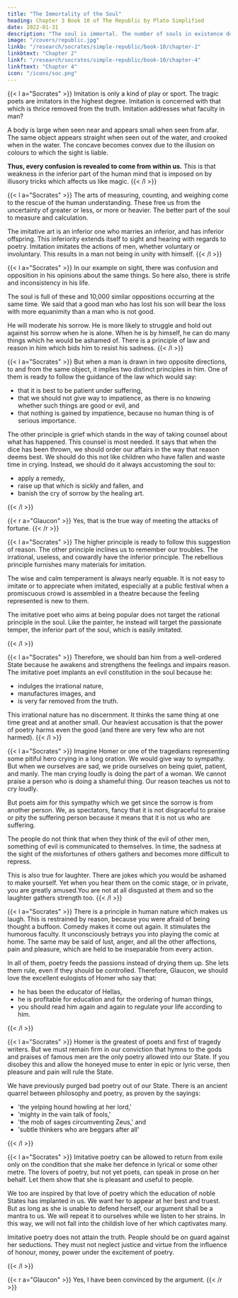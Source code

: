 ```yaml
---
title: "The Immortality of the Soul"
heading: Chapter 3 Book 10 of The Republic by Plato Simplified
date: 2022-01-31
description: "The soul is immortal. The number of souls in existence do not increase nor decrease. The reward of justice is natural and everlasting happiness"
image: "/covers/republic.jpg"
linkb: "/research/socrates/simple-republic/book-10/chapter-2"
linkbtext: "Chapter 2"
linkf: "/research/socrates/simple-republic/book-10/chapter-4"
linkftext: "Chapter 4"
icon: "/icons/soc.png"
---
```



{{< l a="Socrates" >}}
Imitation is only a kind of play or sport. The tragic poets are imitators in the highest degree. Imitation is concerned with that which is thrice removed from the truth. Imitation addresses what faculty in man?

A body is large when seen near and appears small when seen from afar. The same object appears straight when seen out of the water, and crooked when in the water. The concave becomes convex due to the illusion on colours to which the sight is liable.

<b>Thus, every confusion is revealed to come from within us.</b> This is that weakness in the inferior part of the human mind that is imposed on by illusory tricks which affects us like magic. <!--   the art of conjuring and deceiving by light and shadow and other ingenious devices imposes. It has an effect upon us . -->
{{< /l >}}


{{< l a="Socrates" >}}
The arts of measuring, counting, and weighing come to the rescue of the human understanding. These free us from the uncertainty of greater or less, or more or heavier. The better part of the soul to measure and calculation.  
<!-- They give ground to calculation, measure, and weight. This surely is the work of the calculating and rational principle in the soul. When this principle measures and certifies that some things are equal, or that some are greater or less than others, there occurs an apparent contradiction. But we said that such a contradiction is impossible. -->

<!-- The same faculty cannot have contrary opinions at the same time about the same thing. This means that the part of the soul which has an opinion contrary to measure is not the same with that part which has an opinion in accordance with measure.  -->
<!-- That which is opposed to them is the inferior part. This was the conclusion that I was seeking when I said that painting and imitation are far removed from truth. They are the companions and friends of a principle within us which is equally removed from reason. They have no true or healthy aim. -->

The imitative art is an inferior one who marries an inferior, and has inferior offspring. This inferiority extends itself to sight and hearing with regards to poetry. Imitation imitates the actions of men, whether voluntary or involuntary. This results in a man not being in unity with himself.
{{< /l >}}

<!-- {{< r a="Glaucon" >}} Probably the same would be true of poetry.{{< /l >}} {{< l a="Socrates" >}} -->

<!-- Do not rely on a probability derived from the analogy of painting. Is the faculty concerned with which poetical imitation good or bad? -->
<!-- They then imagine that a good or bad result has ensued. They then rejoice or sorrow accordingly. But in all this variety of circumstances, is the man at ? -->
  

{{< l a="Socrates" >}}
In our example on sight, there was confusion and opposition in his opinions about the same things. So here also, there is strife and inconsistency in his life.

The soul is full of these and 10,000 similar oppositions occurring at the same time. We said that a good man who has lost his son will bear the loss with more equanimity than a man who is not good.

He will moderate his sorrow. He is more likely to struggle and hold out against his sorrow when he is alone. When he is by himself, he can do many things which he would be ashamed of. There is a principle of law and reason in him which bids him to resist his sadness. <!-- , as well as a feeling of his misfortune which is forcing him to indulge his sorrow. --> 
{{< /l >}}


{{< l a="Socrates" >}}
But when a man is drawn in two opposite directions, to and from the same object, it implies two distinct principles in him. One of them is ready to follow the guidance of the law which would say:

- that it is best to be patient under suffering,
- that we should not give way to impatience, as there is no knowing whether such things are good or evil, and
- that nothing is gained by impatience, because no human thing is of serious importance.


The other principle is grief which stands in the way of taking counsel about what has happened. This counsel is most needed. It says that when the dice has been thrown, we should order our affairs in the way that reason deems best. We should do this not like children who have fallen and waste time in crying. Instead, we should do it always accustoming the soul to:

- apply a remedy,
- raise up that which is sickly and fallen, and
- banish the cry of sorrow by the healing art.

{{< /l >}}

{{< r a="Glaucon" >}}
Yes, that is the true way of meeting the attacks of fortune.
{{< /r >}}

{{< l a="Socrates" >}}
The higher principle is ready to follow this suggestion of reason. The other principle inclines us to remember our troubles. The irrational, useless, and cowardly have the inferior principle. The rebellious principle furnishes many materials for imitation.

The wise and calm temperament is always nearly equable. It is not easy to imitate or to appreciate when imitated, especially at a public festival when a promiscuous crowd is assembled in a theatre because the feeling represented is new to them. 

The imitative poet who aims at being popular does not target the rational principle in the soul. Like the painter, he instead will target the passionate temper, the inferior part of the soul, which is easily imitated.
<!-- We can place him beside the painter, for he is like him in two ways:

- His creations have an inferior degree of truth.
- He is also concerned with an .
 -->
{{< /l >}}


{{< l a="Socrates" >}}
Therefore, we should ban him from a well-ordered State because he awakens and strengthens the feelings and impairs reason. The imitative poet implants an evil constitution in the soul because he:

- indulges the irrational nature,
- manufactures images, and
- is very far removed from the truth.


This irrational nature has no discernment. It thinks the same thing at one time great and at another small. Our heaviest accusation is that the power of poetry harms even the good (and there are very few who are not harmed).
{{< /l >}}


{{< l a="Socrates" >}}
Imagine Homer or one of the tragedians representing some pitiful hero crying in a long oration. We would give way to sympathy. But when we ourselves are sad, we pride ourselves on being quiet, patient, and manly. The man crying loudly is doing the part of a woman. We cannot praise a person who is doing a shameful thing. Our reason teaches us not to cry loudly. 

But poets aim for this sympathy which we get since the sorrow is from another person. We, as spectators, fancy that it is not disgraceful to praise or pity the suffering person because it means that it is not us who are suffering. 

<!-- But this is reasonable if you consider that when in misfortune, we feel a natural hunger and desire to relieve our sorrow by weeping and lamentation.
This feeling is kept under control in our own calamities and is satisfied and delighted by the .
 -->
<!-- The better nature in each of us is not sufficiently trained by reason or habit -->

<!-- It allows the sympathetic element to break loose because 

He thinks that the pleasure is a gain.
Why should he be supercilious and lose this gain and the poem too?
 -->

The people do not think that when they think of the evil of other men, something of evil is communicated to themselves. In time, the sadness at the sight of the misfortunes of others gathers and becomes more difficult to repress.

This is also true for laughter. There are jokes which you would be ashamed to make yourself. Yet when you hear them on the comic stage, or in private, you are greatly amused.You are not at all disgusted at them and so the laughter gathers strength too. 
{{< /l >}}


{{< l a="Socrates" >}}
There is a principle in human nature which makes us laugh. This is restrained by reason, because you were afraid of being thought a buffoon. Comedy makes it come out again. It stimulates the humorous faculty. It unconsciously betrays you into playing the comic at home. The same may be said of lust, anger, and all the other affections, pain and pleasure, which are held to be inseparable from every action.

In all of them, poetry feeds the passions instead of drying them up. She lets them rule, even if they should be controlled. Therefore, Glaucon, we should love the excellent eulogists of Homer who say that:

- he has been the educator of Hellas,
- he is profitable for education and for the ordering of human things,
- you should read him again and again to regulate your life according to him.

{{< /l >}}


{{< l a="Socrates" >}}
Homer is the greatest of poets and first of tragedy writers. But we must remain firm in our conviction that hymns to the gods and praises of famous men are the only poetry allowed into our State. If you disobey this and allow the honeyed muse to enter in epic or lyric verse, then pleasure and pain will rule the State.

<!-- Our current defense shows the reasonableness of that purgation. Back then, reason constrained us from being harsh to bad poetry. -->

We have previously purged bad poetry out of our State. There is an ancient quarrel between philosophy and poetry, as proven by the sayings:

- 'the yelping hound howling at her lord,'
- 'mighty in the vain talk of fools,'
- 'the mob of sages circumventing Zeus,' and
- 'subtle thinkers who are beggars after all'

{{< /l >}}
<!-- There are innumerable other signs of ancient enmity between them. If the arts of imitation can prove her title to exist in a well-ordered State, then we shall be delighted to receive her. We are very conscious of her charms. But we may not on that account betray the truth. --> 



{{< l a="Socrates" >}}
Imitative poetry can be allowed to return from exile only on the condition that she make her defence in lyrical or some other metre. The lovers of poetry, but not yet poets, can speak in prose on her behalf. Let them show that she is pleasant and useful to people.

<!-- If this is proven, then we shall surely be the gainers if there is a use in poetry as well as a delight.
People restrain themselves when they think their desires are opposed to their interests.
In the same way, we must give up poetry, with a struggle. -->

We too are inspired by that love of poetry which the education of noble States has implanted in us. We want her to appear at her best and truest. But as long as she is unable to defend herself, our argument shall be a mantra to us. We will repeat it to ourselves while we listen to her strains. In this way, we will not fall into the childish love of her which captivates many.

Imitative poetry does not attain the truth. People should be on guard against her seductions. They must not neglect justice and virtue from the influence of honour, money, power under the excitement of poetry.
<!-- He who listens to poetry, fearing for the safety of the city within him, .
He should make our words his law.
For great is the issue at stake if  -->
{{< /l >}}

{{< r a="Glaucon" >}}
Yes, I have been convinced by the argument.
{{< /r >}}
